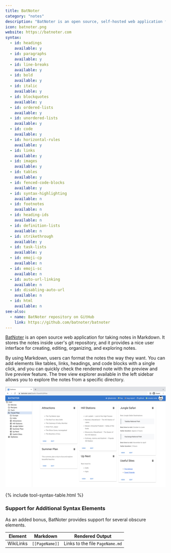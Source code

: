 ```yaml
---
title: BatNoter
category: "notes"
description: "BatNoter is an open source, self-hosted web application for taking notes in Markdown."
icon: batnoter.png
website: https://batnoter.com
syntax:
  - id: headings
    available: y
  - id: paragraphs
    available: y
  - id: line-breaks
    available: y
  - id: bold
    available: y
  - id: italic
    available: y
  - id: blockquotes
    available: y
  - id: ordered-lists
    available: y
  - id: unordered-lists
    available: y
  - id: code
    available: y
  - id: horizontal-rules
    available: y
  - id: links
    available: y
  - id: images
    available: y
  - id: tables
    available: y
  - id: fenced-code-blocks
    available: y
  - id: syntax-highlighting
    available: n
  - id: footnotes
    available: n
  - id: heading-ids
    available: n
  - id: definition-lists
    available: n
  - id: strikethrough
    available: y
  - id: task-lists
    available: y
  - id: emoji-cp
    available: n
  - id: emoji-sc
    available: n
  - id: auto-url-linking
    available: n
  - id: disabling-auto-url
    available: n
  - id: html
    available: n
see-also:
  - name: BatNoter repository on GitHub
    link: https://github.com/batnoter/batnoter
---
```


[BatNoter](https://batnoter.com) is an open source web application for taking notes in Markdown. It stores the notes inside user's git repository, and it provides a nice user interface for creating, editing, organizing, and exploring notes.

By using Markdown, users can format the notes the way they want. You can add elements like tables, links, headings, and code blocks with a single click, and you can quickly check the rendered note with the preview and live preview feature. The tree view explorer available in the left sidebar allows you to explore the notes from a specific directory.

![BatNoter Markdown application](../assets/images/tools/batnoter.png)

{% include tool-syntax-table.html %}

### Support for Additional Syntax Elements

As an added bonus, BatNoter provides support for several obscure elements.

<table class="table table-bordered" style="font-size: 14px">
  <thead class="thead-light">
    <tr>
      <th>Element</th>
      <th>Markdown</th>
      <th>Rendered Output</th>
    </tr>
  </thead>
  <tbody>
    <tr>
      <td>WikiLinks</td>
      <td><code>[[PageName]]</code></td>
      <td>Links to the file <code>PageName.md</code></td>
    </tr>
  </tbody>
</table>
